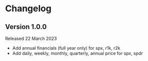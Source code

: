 # Changelog

## Version 1.0.0
Released 22 March 2023
- Add annual financials (full year only) for spx, r1k, r2k
- Add daily, weekly, monthly, quarterly, annual price for spx, spdr